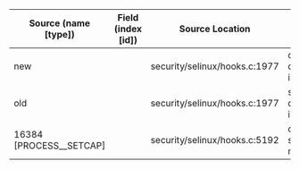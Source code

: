 | Source (name [type])    | Field (index [id]) | Source Location               | Label at Source             |
|-------------------------|--------------------|-------------------------------|-----------------------------|
| new                     |                    | security/selinux/hooks.c:1977 | object, dynamic, input      |
| old                     |                    | security/selinux/hooks.c:1977 | subject, dynamic, input     |
| 16384 [PROCESS__SETCAP] |                    | security/selinux/hooks.c:5192 | operation, static, mediator |